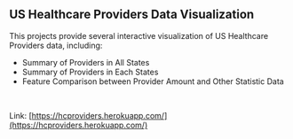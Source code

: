 ## US Healthcare Providers Data Visualization

This projects provide several interactive visualization of US Healthcare Providers data, including:
* Summary of Providers in All States<br>
* Summary of Providers in Each States<br>
* Feature Comparison between Provider Amount and Other Statistic Data
<br>

Link: [https://hcproviders.herokuapp.com/](https://hcproviders.herokuapp.com/)
